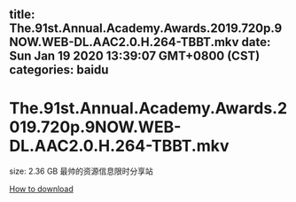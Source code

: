 
title: The.91st.Annual.Academy.Awards.2019.720p.9NOW.WEB-DL.AAC2.0.H.264-TBBT.mkv
date: Sun Jan 19 2020 13:39:07 GMT+0800 (CST)    
categories: baidu
---

# The.91st.Annual.Academy.Awards.2019.720p.9NOW.WEB-DL.AAC2.0.H.264-TBBT.mkv
size: 2.36 GB
 最帅的资源信息限时分享站
 

[How to download](https://bpcam.bemobtrk.com/go/2ceec3aa-1ca2-46d6-b9ff-aaa5c184517c?jno=5189)